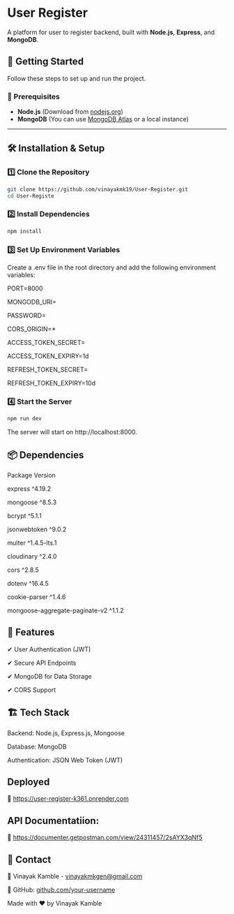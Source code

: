 # User Register

A platform for user to register backend, built with **Node.js**, **Express**, and **MongoDB**.

## 🚀 Getting Started

Follow these steps to set up and run the project.

### 📌 Prerequisites

- **Node.js** (Download from [nodejs.org](https://nodejs.org/))
- **MongoDB** (You can use [MongoDB Atlas](https://www.mongodb.com/atlas/database) or a local instance)

---

## 🛠 Installation & Setup

### 1️⃣ Clone the Repository

```sh
git clone https://github.com/vinayakmk19/User-Register.git
cd User-Registe
```

### 2️⃣ Install Dependencies

```sh
npm install
```

### 3️⃣ Set Up Environment Variables
Create a .env file in the root directory and add the following environment variables:

PORT=8000

MONGODB_URI=

PASSWORD=

CORS_ORIGIN=*

ACCESS_TOKEN_SECRET=

ACCESS_TOKEN_EXPIRY=1d

REFRESH_TOKEN_SECRET=

REFRESH_TOKEN_EXPIRY=10d

### 4️⃣ Start the Server
```sh
npm run dev
```
The server will start on http://localhost:8000.

## 📦 Dependencies
Package      Version

express      ^4.19.2

mongoose	   ^8.5.3

bcrypt	      ^5.1.1

jsonwebtoken	^9.0.2

multer	    ^1.4.5-lts.1

cloudinary	^2.4.0

cors	      ^2.8.5

dotenv	    ^16.4.5

cookie-parser	^1.4.6

mongoose-aggregate-paginate-v2	^1.1.2


## 📌 Features
✔ User Authentication (JWT)

✔ Secure API Endpoints

✔ MongoDB for Data Storage

✔ CORS Support


## 🏗 Tech Stack
Backend: Node.js, Express.js, Mongoose

Database: MongoDB

Authentication: JSON Web Token (JWT)

## Deployed
🔗 https://user-register-k361.onrender.com


## API Documentatiion:
🔗 https://documenter.getpostman.com/view/24311457/2sAYX3qNf5


## 📩 Contact
📧 Vinayak Kamble - vinayakmkgen@gmail.com

🔗 GitHub: [github.com/your-username](https://github.com/vinayakmk19)


Made with ❤️ by Vinayak Kamble

